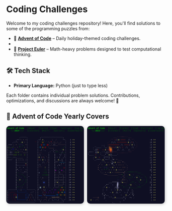 # Coding Challenges

Welcome to my coding challenges repository! Here, you'll find solutions to some of the programming puzzles from:

- 🎄 **[Advent of Code](https://adventofcode.com)** – Daily holiday-themed coding challenges.
- 
- 🔢 **[Project Euler](https://projecteuler.net/progress)** – Math-heavy problems designed to test computational thinking.

## 🛠️ Tech Stack
- **Primary Language:** Python (just to type less)

Each folder contains individual problem solutions. Contributions, optimizations, and discussions are always welcome! 🤝

## 📸 Advent of Code Yearly Covers
<div style="display: grid; grid-template-columns: repeat(2, 1fr); gap: 10px;">
    <img src="Advent of Code/2024/2024.png" width="100%" style="border-radius: 10px; box-shadow: 2px 2px 10px rgba(0, 0, 0, 0.2);">
    <img src="Advent of Code/2023/2023.png" width="100%" style="border-radius: 10px; box-shadow: 2px 2px 10px rgba(0, 0, 0, 0.2);">
</div>
